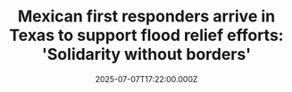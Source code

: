 ---
title: "Mexican first responders arrive in Texas to support flood relief efforts: 'Solidarity without borders'"
date: 2025-07-07T17:22:00.000Z
category: Human Kindness
externalLink: "https://www.goodgoodgood.co/articles/texas-floods-mexican-first-responders"
image: ""
excerpt: "Thanks to volunteers at Fundación 911 and firefighters of Ciudad Acuña, Mexico, search and rescue efforts in central Texas are now an international mission.…"
---